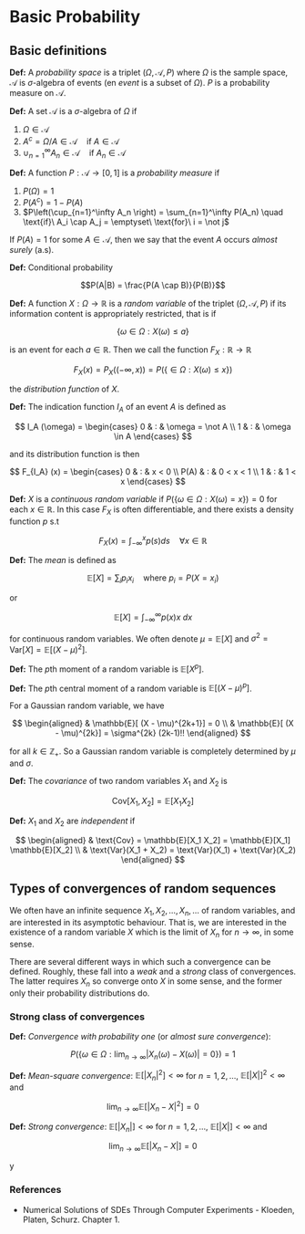 # Basic Probability

## Basic definitions

**Def:** A *probability space* is a triplet $(\Omega, \mathcal{A}, P)$ where $\Omega$ is the sample space, $\mathcal{A}$ is $\sigma$-algebra of events (en *event* is a subset of $\Omega$). $P$ is a probability measure on $\mathcal{A}$.

**Def:** A set $\mathcal{A}$ is a $\sigma$-algebra of $\Omega$ if

1. $\Omega \in \mathcal{A}$
2. $A^c = \Omega  / A \in \mathcal{A} \quad \text{if}\ A \in \mathcal{A}$
3. $\cup_{n=1}^\infty A_n \in \mathcal{A} \quad \text{if}\ A_n \in \mathcal{A}$

**Def:** A function $P: \mathcal{A} \to [0,1]$ is a *probability measure* if

1. $P(\Omega) = 1$
2. $P(A^c)=1 - P(A)$
3. $P\left(\cup_{n=1}^\infty A_n \right) = \sum_{n=1}^\infty P(A_n) \quad \text{if}\ A_i \cap A_j = \emptyset\ \text{for}\ i = \not j$

If $P(A) =1$ for some $A \in \mathcal{A}$, then we say that the event $A$ occurs *almost surely* (a.s).

**Def:** Conditional probability

$$P(A|B) = \frac{P(A \cap B)}{P(B)}$$

**Def:** A function $X : \Omega \to \mathbb{R}$ is a *random variable* of the triplet $(\Omega, \mathcal{A}, P)$ if its information content is appropriately restricted, that is if

$$ \{ \omega \in \Omega : X(\omega) \leq a \} $$

is an event for each $a \in \mathbb{R}$. Then we call the function $F_X : \mathbb{R} \to \mathbb{R}$

$$ F_X(x) = P_X( (-\infty, x)) = P( \{ \in \Omega : X(\omega) \leq x\} ) $$

the *distribution function* of $X$.

**Def:** The indication function $I_A$ of an event $A$ is defined as

$$ I_A (\omega) = \begin{cases} 0 & : & \omega = \not A \\
1  & : & \omega \in A \end{cases} $$

and its distribution function is then

$$ F_{I_A} (x) = \begin{cases} 
0 & : & x < 0 \\
P(A) & : & 0 < x < 1 \\
1 & : & 1 < x
 \end{cases} $$

**Def:** $X$ is a *continuous random variable* if $P(\{\omega \in \Omega : X(\omega) = x\})=0$ for each $x \in \mathbb{R}$. In this case $F_X$ is often differentiable, and there exists a density function $p$ s.t

$$ F_X(x) = \int_{-\infty}^x p(s) ds \quad \forall x \in \mathbb{R} $$

**Def:** The *mean* is defined as

$$ \mathbb{E}[X] = \sum_i p_i x_i \quad \text{where}\ p_i = P(X= x_i)$$

or 

$$ \mathbb{E}[X] = \int_{-\infty}^\infty p(x) x\ dx$$

for continuous random variables. We often denote $\mu = \mathbb{E}[X]$ and $\sigma^2 = \text{Var}[X] = \mathbb{E}[ (X - \mu)^2 ]$.

**Def:** The *p*th moment of a random variable is $\mathbb{E}[X^p]$.

**Def:** The *p*th central moment of a random variable is $\mathbb{E}[(X-\mu)^p]$.

For a Gaussian random variable, we have

$$
\begin{aligned}
& \mathbb{E}[ (X - \mu)^{2k+1}]  = 0 \\
& \mathbb{E}[ (X - \mu)^{2k}] = \sigma^{2k} (2k-1)!!
\end{aligned}
$$

for all $k \in \mathbb{Z_+}$. So a Gaussian random variable is completely determined by $\mu$ and $\sigma$.

**Def:** The *covariance* of two random variables $X_1$ and $X_2$ is

$$\text{Cov}[X_1, X_2] = \mathbb{E}[X_1 X_2]$$

**Def:** $X_1$ and $X_2$ are *independent* if

$$
\begin{aligned}
& \text{Cov} = \mathbb{E}[X_1 X_2] = \mathbb{E}[X_1] \mathbb{E}[X_2] \\
& \text{Var}(X_1 + X_2) = \text{Var}(X_1) + \text{Var}(X_2)
\end{aligned}
$$

## Types of convergences of random sequences

We often have an infinite sequence $X_1, X_2, \dots, X_n, \dots$ of random variables, and are interested in its asymptotic behaviour. That is, we are interested in the existence of a random variable $X$ which is the limit of $X_n$ for $n\to \infty$, in some sense.

There are several different ways in which such a convergence can be defined. Roughly, these fall into a *weak* and a *strong* class of convergences. The latter requires $X_n$ so converge onto $X$ in some sense, and the former only their probability distributions do.

### Strong class of convergences

**Def:** *Convergence with probability one* (or *almost sure convergence*):

$$P\left(
\left\{ \omega \in \Omega : \lim_{n\to\infty} | X_n(\omega) - X(\omega) | = 0 \right\}
\right) = 1$$

**Def:** *Mean-square convergence*: $\mathbb{E}[|X_n|^2] < \infty$ for $n = 1,2,\dots$, $\mathbb{E}[|X|]^2 < \infty$ and

$$ \lim_{n\to\infty} \mathbb{E} [ |X_n - X|^2 ] = 0 $$

**Def:** *Strong convergence*: $\mathbb{E}[|X_n|] < \infty$ for $n = 1,2,\dots$, $\mathbb{E}[|X|] < \infty$ and

$$ \lim_{n\to\infty} \mathbb{E} [ |X_n - X|] = 0 $$

y

### References
- Numerical Solutions of SDEs Through Computer Experiments - Kloeden, Platen, Schurz. Chapter 1.
<!--stackedit_data:
eyJoaXN0b3J5IjpbMTU0MDc3NTAyNV19
-->